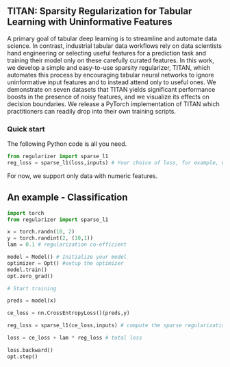 ## TITAN: Sparsity Regularization for Tabular Learning with Uninformative Features

A primary goal of tabular deep learning is to streamline and automate data science.  In contrast, industrial tabular data workflows rely on data scientists hand engineering or selecting useful features for a prediction task and training their model only on these carefully curated features.  In this work, we develop a simple and easy-to-use sparsity regularizer, TITAN, which automates this process by encouraging tabular neural networks to ignore uninformative input features and to instead attend only to useful ones.  We demonstrate on seven datasets that TITAN yields significant performance boosts in the presence of noisy features, and we visualize its effects on decision boundaries.  We release a PyTorch implementation of TITAN which practitioners can readily drop into their own training scripts.

### Quick start

The following Python code is all you need.

```python
from regularizer import sparse_l1
reg_loss = sparse_l1(loss,inputs) # Your choice of loss, for example, Cross-entropy loss for classification
```
For now, we support only data with numeric features.


## An example - Classification

```python
import torch
from regularizer import sparse_l1

x = torch.randn(10, 2) 
y = torch.randint(2, (10,1))
lam = 0.1 # regularization co-efficient

model = Model() # Initialize your model
optimizer = Opt() #setup the optimizer
model.train()
opt.zero_grad()

# Start training

preds = model(x)

ce_loss = nn.CrossEntropyLoss()(preds,y)

reg_loss = sparse_l1(ce_loss,inputs) # compute the sparse regularization loss

loss = ce_loss + lam * reg_loss # total loss

loss.backward()
opt.step()

```
